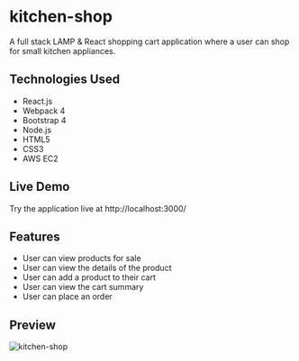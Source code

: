 # kitchen-shop
A full stack LAMP & React shopping cart application where a user can shop for small kitchen appliances.
## Technologies Used
* React.js
* Webpack 4
* Bootstrap 4
* Node.js
* HTML5
* CSS3
* AWS EC2

## Live Demo
 Try the application live at  http://localhost:3000/
## Features
* User can view products for sale
* User can view the details of the product
* User can add a product to their cart
* User can view the cart summary
* User can place an order
## Preview
![kitchen-shop](https://user-images.githubusercontent.com/54192822/71130824-de11e500-21ea-11ea-8697-13bb151c0247.png)
